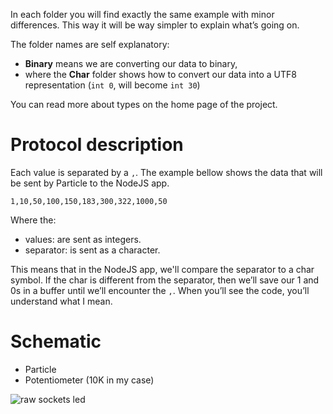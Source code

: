 In each folder you will find exactly the same example with minor differences. This way it will be way simpler to explain what’s going on.

The folder names are self explanatory:

- **Binary** means we are converting our data to binary, 
- where the **Char** folder shows how to convert our data into a UTF8 representation (`int 0`, will become `int 30`)

You can read more about types on the home page of the project.

# Protocol description

Each value is separated by a `,`. The example bellow shows the data that will be sent by Particle to the NodeJS app.

`1,10,50,100,150,183,300,322,1000,50`

Where the:

- values: are sent as integers.
- separator: is sent as a character.

This means that in the NodeJS app, we'll compare the separator to a char symbol. If the char is different from the separator, then we’ll save our 1 and 0s in a buffer until we’ll encounter the `,`. When you’ll see the code, you’ll understand what I mean.

# Schematic

- Particle
- Potentiometer (10K in my case)

![raw sockets led](https://raw.githubusercontent.com/davidgatti/IoT-Raw-Sockets-Examples/assets/raw_sockets_potentiometer.png)
